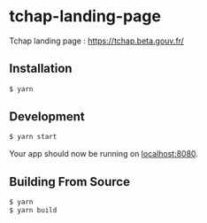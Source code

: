 # tchap-landing-page

Tchap landing page : https://tchap.beta.gouv.fr/

## Installation

```bash
$ yarn
```

## Development

```bash
$ yarn start
```

Your app should now be running on [localhost:8080](http://localhost:8080/).

## Building From Source
```bash
$ yarn
$ yarn build
```
